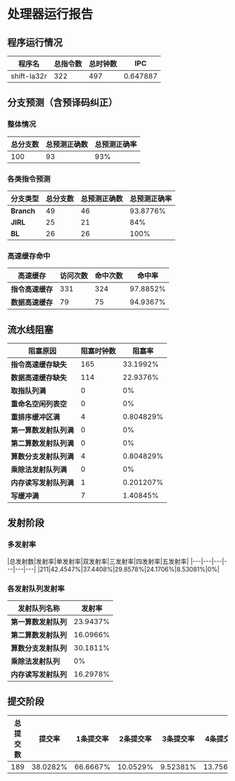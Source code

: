 # 处理器运行报告
## 程序运行情况
|程序名|总指令数|总时钟数|IPC|
|---|---|---|---|
|shift-la32r|322|497|0.647887|

## 分支预测（含预译码纠正）
### 整体情况
|总分支数|总预测正确数|总预测正确率|
|---|---|---|
|100|93|93%|

### 各类指令预测
|分支类型|总分支数|总预测正确数|总预测正确率|
|---|---|---|---|
|**Branch**| 49 | 46 | 93.8776%|
|**JIRL**| 25 | 21 | 84%|
|**BL**| 26 | 26 | 100%|

### 高速缓存命中
|高速缓存|访问次数|命中次数|命中率|
|---|---|---|---|
|**指令高速缓存**| 331 | 324 | 97.8852%|
|**数据高速缓存**| 79 | 75 | 94.9367%|
## 流水线阻塞
|阻塞原因|阻塞时钟数|阻塞率|
|---|---|---|
|**指令高速缓存缺失**| 165 | 33.1992%|
|**数据高速缓存缺失**| 114 | 22.9376%|
|**取指队列满**| 0 | 0%|
|**重命名空闲列表空**|0 | 0%|
|**重排序缓冲区满**|4 | 0.804829%|
|**第一算数发射队列满**|0 | 0%|
|**第二算数发射队列满**|0 | 0%|
|**算数分支发射队列满**|4 | 0.804829%|
|**乘除法发射队列满**|0 | 0%|
|**内存读写发射队列满**|1 | 0.201207%|
|**写缓冲满**|7 | 1.40845%|

## 发射阶段
### 多发射率
|总发射数|发射率|单发射率|双发射率|三发射率|四发射率|五发射率|
|---|---|---|---|---|---|
|211|42.4547%|37.4408%|29.8578%|24.1706%|8.53081%|0%|

### 各发射队列发射率
|发射队列名称|发射率|
|---|---|
|**第一算数发射队列**|23.9437%|
|**第二算数发射队列**|16.0966%|
|**算数分支发射队列**|30.1811%|
|**乘除法发射队列**|0%|
|**内存读写发射队列**|16.2978%|

## 提交阶段
|总提交数|提交率|1条提交率|2条提交率|3条提交率|4条提交率|
|---|---|---|---|---|---|
|189|38.0282%|66.6667%|10.0529%|9.52381%|13.7566%|
